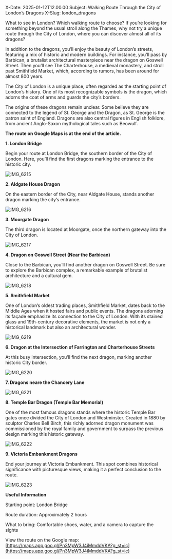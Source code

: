 X-Date: 2025-01-12T12.00.00
Subject: Walking Route Through the City of London’s Dragons
X-Slug: london_dragons

What to see in London? Which walking route to choose?
If you’re looking for something beyond the usual stroll along the Thames, why not try a unique route through the City of London, where you can discover almost all of its dragons? 

In addition to the dragons, you’ll enjoy the beauty of London’s streets, featuring a mix of historic and modern buildings. For instance, you’ll pass by Barbican, a brutalist architectural masterpiece near the dragon on Goswell Street. Then you’ll see The Charterhouse, a medieval monastery, and stroll past Smithfield Market, which, according to rumors, has been around for almost 800 years.

The City of London is a unique place, often regarded as the starting point of London’s history. One of its most recognizable symbols is the dragon, which adorns the coat of arms and guards the city’s borders.

The origins of these dragons remain unclear. Some believe they are connected to the legend of St. George and the Dragon, as St. George is the patron saint of England. Dragons are also central figures in English folklore, from ancient Anglo-Saxon mythological tales such as Beowulf.

**The route on Google Maps is at the end of the article.**

**1. London Bridge**
   
Begin your route at London Bridge, the southern border of the City of London. Here, you’ll find the first dragons marking the entrance to the historic city.

![IMG_6215](https://github.com/user-attachments/assets/bdac2e38-5879-4fb3-a172-b4b82e2b5a89)

**2. Aldgate House Dragon**
   
On the eastern border of the City, near Aldgate House, stands another dragon marking the city’s entrance.

![IMG_6216](https://github.com/user-attachments/assets/12124b1b-8c76-43bd-b9af-7fced710f7f1)

**3. Moorgate Dragon**
   
The third dragon is located at Moorgate, once the northern gateway into the City of London.

![IMG_6217](https://github.com/user-attachments/assets/abe369ad-760b-4df4-9cf1-c754116501cc)

**4. Dragon on Goswell Street (Near the Barbican)**
   
Close to the Barbican, you’ll find another dragon on Goswell Street. Be sure to explore the Barbican complex, a remarkable example of brutalist architecture and a cultural gem.

![IMG_6218](https://github.com/user-attachments/assets/efe6790c-d34f-4c5c-86dd-3ae93ed4eaf9)

**5. Smithfield Market**
   
One of London’s oldest trading places, Smithfield Market, dates back to the Middle Ages when it hosted fairs and public events. The dragons adorning its façade emphasize its connection to the City of London. With its stained glass and 19th-century decorative elements, the market is not only a historical landmark but also an architectural wonder.

![IMG_6219](https://github.com/user-attachments/assets/f4d1b806-9ca4-42ad-a2a9-7dd415255093)

**6. Dragon at the Intersection of Farrington and Charterhouse Streets**
   
At this busy intersection, you’ll find the next dragon, marking another historic City border.

![IMG_6220](https://github.com/user-attachments/assets/a83f7768-42b0-47ca-9d3a-2eeda47aa86c)

**7. Dragons neare the Chancery Lane**

![IMG_6221](https://github.com/user-attachments/assets/9da1bc51-bb99-4f2e-976d-0f40bf6fd0dd)

**8. Temple Bar Dragon (Temple Bar Memorial)**
   
One of the most famous dragons stands where the historic Temple Bar gates once divided the City of London and Westminster. Created in 1880 by sculptor Charles Bell Birch, this richly adorned dragon monument was commissioned by the royal family and government to surpass the previous design marking this historic gateway.

![IMG_6222](https://github.com/user-attachments/assets/6b6a8ba8-7673-4ed8-b325-20e0cf05664b)

**9. Victoria Embankment Dragons**
    
End your journey at Victoria Embankment. This spot combines historical significance with picturesque views, making it a perfect conclusion to the route.

![IMG_6223](https://github.com/user-attachments/assets/790987e4-0a20-413f-b4ed-48f4af5ee9b5)


**Useful Information**

Starting point: London Bridge

Route duration: Approximately 2 hours

What to bring: Comfortable shoes, water, and a camera to capture the sights

View the route on the Google map: [https://maps.app.goo.gl/Pn3MpW3J4iMmddVKA?g_st=ic](https://maps.app.goo.gl/Pn3MpW3J4iMmddVKA?g_st=ic)
